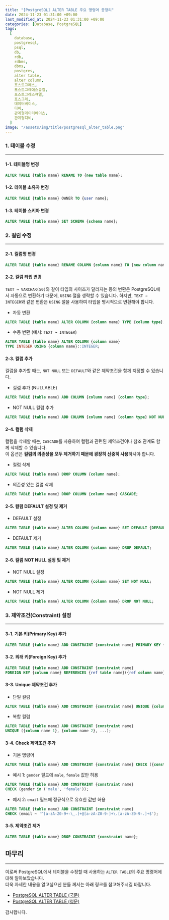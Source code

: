```yaml
---
title: "[PostgreSQL] ALTER TABLE 주요 명령어 총정리"
date: 2024-11-23 01:31:00 +09:00
last_modified_at: 2024-11-23 01:31:00 +09:00
categories: [Database, PostgreSQL]
tags:
  [
    database,
    postgresql,
    psql,
    db,
    rdb,
    rdbms,
    dbms,
    postgres,
    alter table,
    alter column,
    포스트그레스,
    포스트그레에스큐엘,
    포스트그레스큐엘,
    포스그레,
    데이터베이스,
    디비,
    관계형데이터베이스,
    관계형디비,
  ]
image: "/assets/img/title/postgresql_alter_table.png"
---
```


### **1. 테이블 수정**
---
#### 1-1. 테이블명 변경
```sql
ALTER TABLE {table name} RENAME TO {new table name};
```

#### 1-2. 테이블 소유자 변경
```sql
ALTER TABLE {table name} OWNER TO {user name};
```

#### 1-3. 테이블 스키마 변경
```sql
ALTER TABLE {table name} SET SCHEMA {schema name};
```

### **2. 컬럼 수정**
---
#### 2-1. 컬럼명 변경
```sql
ALTER TABLE {table name} RENAME COLUMN {column name} TO {new column name};
```

#### 2-2. 컬럼 타입 변경
`TEXT → VARCHAR(50)`와 같이 타입의 사이즈가 달라지는 등의 변환은 PostgreSQL에서 자동으로 변환하기 때문에, `USING` 절을 생략할 수 있습니다. 
하지만, `TEXT → INTEGER`와 같은 변환은 `USING` 절을 사용하여 타입을 명시적으로 변환해야 합니다.  
* 자동 변환
```sql
ALTER TABLE {table name} ALTER COLUMN {column name} TYPE {column type};
```
* 수동 변환 (예시: `TEXT → INTEGER`)
```sql
ALTER TABLE {table name} ALTER COLUMN {column name}
TYPE INTEGER USING {column name}::INTEGER;
```

#### 2-3. 컬럼 추가
컬럼을 추가할 때는, `NOT NULL` 또는 `DEFAULT`와 같은 제약조건을 함께 지정할 수 있습니다.  
* 컬럼 추가 (NULLABLE)
```sql
ALTER TABLE {table name} ADD COLUMN {column name} {column type};
```
* NOT NULL 컬럼 추가
```sql
ALTER TABLE {table name} ADD COLUMN {column name} {column type} NOT NULL;
```

#### 2-4. 컬럼 삭제
컬럼을 삭제할 때는, `CASCADE`를 사용하여 컬럼과 관련된 제약조건이나 참조 관계도 함께 삭제할 수 있습니다.  
이 옵션은 **컬럼의 의존성을 모두 제거하기 때문에 굉장히 신중히 사용**하셔야 합니다.  
* 컬럼 삭제
```sql
ALTER TABLE {table name} DROP COLUMN {column name};
```
* 의존성 있는 컬럼 삭제
```sql
ALTER TABLE {table name} DROP COLUMN {column name} CASCADE;
```

#### 2-5. 컬럼 DEFAULT 설정 및 제거
* DEFAULT 설정
```sql
ALTER TABLE {table name} ALTER COLUMN {column name} SET DEFAULT {DEFAULT value};
```
* DEFAULT 제거
```sql
ALTER TABLE {table name} ALTER COLUMN {column name} DROP DEFAULT;
```

#### 2-6. 컬럼 NOT NULL 설정 및 제거
* NOT NULL 설정
```sql
ALTER TABLE {table name} ALTER COLUMN {column name} SET NOT NULL;
```
* NOT NULL 제거
```sql
ALTER TABLE {table name} ALTER COLUMN {column name} DROP NOT NULL;
```

### **3. 제약조건(Constraint) 설정**
---
#### 3-1. 기본 키(Primary Key) 추가
```sql
ALTER TABLE {table name} ADD CONSTRAINT {constraint name} PRIMARY KEY {column name};
```

#### 3-2. 외래 키(Foreign Key) 추가
```sql
ALTER TABLE {table name} ADD CONSTRAINT {constraint name}
FOREIGN KEY {column name} REFERENCES {ref table name}({ref column name});
```

#### 3-3. Unique 제약조건 추가
* 단일 컬럼
```sql
ALTER TABLE {table name} ADD CONSTRAINT {constraint name} UNIQUE {column name};
```
* 복합 컬럼
```sql
ALTER TABLE {table name} ADD CONSTRAINT {constraint name}
UNIQUE ({column name 1}, {column name 2}, ...);
```

#### 3-4. Check 제약조건 추가
* 기본 명령어
```sql
ALTER TABLE {table name} ADD CONSTRAINT {constraint name} CHECK ({constraint});
```
* 예시 1: `gender` 필드에 `male`, `female` 값만 허용
```sql
ALTER TABLE {table name} ADD CONSTRAINT {constraint name}
CHECK (gender in ('male', 'female'));
```
* 예시 2: `email` 필드에 정규식으로 유효한 값만 허용
```sql
ALTER TABLE {table name} ADD CONSTRAINT {constraint name}
CHECK (email ~ '^[a-zA-Z0-9+-\_.]+@[a-zA-Z0-9-]+\.[a-zA-Z0-9-.]+$');
```

#### 3-5. 제약조건 제거
```sql
ALTER TABLE {table name} DROP CONSTRAINT {constraint name};
```

## 마무리
---
이로써 PostgreSQL에서 테이블을 수정할 때 사용하는 `ALTER TABLE`의 주요 명령어에 대해 알아보았습니다.  
더욱 자세한 내용을 알고싶으신 분들 께서는 아래 링크를 참고해주시길 바랍니다.  
* [PostgreSQL ALTER TABLE (국문)](https://postgresql.kr/docs/12/sql-altertable.html)  
* [PostgreSQL ALTER TABLE (영문)](https://www.postgresql.org/docs/current/sql-altertable.html)  

감사합니다.  
